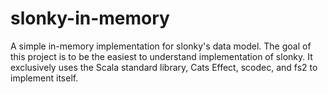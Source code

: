 # slonky-in-memory
A simple in-memory implementation for slonky's data model.
The goal of this project is to be the easiest to understand implementation of slonky.
It exclusively uses the Scala standard library, Cats Effect, scodec, and fs2 to implement itself.
